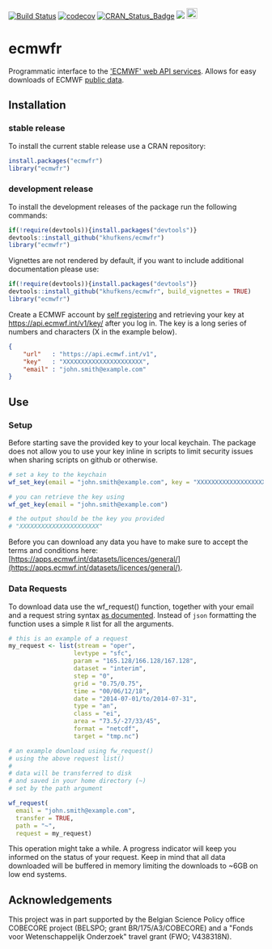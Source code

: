 [![Build Status](https://travis-ci.org/khufkens/ecmwfr.svg?branch=master)](https://travis-ci.org/khufkens/ecmwfr)
[![codecov](https://codecov.io/gh/khufkens/ecmwfr/branch/master/graph/badge.svg)](https://codecov.io/gh/khufkens/ecmwfr)
[![CRAN\_Status\_Badge](https://www.r-pkg.org/badges/version/ecmwfr)](https://cran.r-project.org/package=ecmwfr)
[![](https://cranlogs.r-pkg.org/badges/grand-total/ecmwfr)](https://cran.r-project.org/package=ecmwfr)
<a href="https://www.buymeacoffee.com/H2wlgqCLO" target="_blank"><img src="https://www.buymeacoffee.com/assets/img/custom_images/orange_img.png" alt="Buy Me A Coffee" height="21px" ></a>

# ecmwfr

Programmatic interface to the ['ECMWF' web API services](https://confluence.ecmwf.int/display/WEBAPI/ECMWF+Web+API+Home). Allows for easy downloads of ECMWF [public data](http://apps.ecmwf.int/datasets/).

## Installation

### stable release

To install the current stable release use a CRAN repository:

``` r
install.packages("ecmwfr")
library("ecmwfr")
```

### development release

To install the development releases of the package run the following
commands:

``` r
if(!require(devtools)){install.packages("devtools")}
devtools::install_github("khufkens/ecmwfr")
library("ecmwfr")
```

Vignettes are not rendered by default, if you want to include additional
documentation please use:

``` r
if(!require(devtools)){install.packages("devtools")}
devtools::install_github("khufkens/ecmwfr", build_vignettes = TRUE)
library("ecmwfr")
```

Create a ECMWF account by [self registering](https://apps.ecmwf.int/registration/) and retrieving your key at https://api.ecmwf.int/v1/key/ after you log in. The key is a long series of numbers and characters (X in the example below).

```json
{
    "url"   : "https://api.ecmwf.int/v1",
    "key"   : "XXXXXXXXXXXXXXXXXXXXXX",
    "email" : "john.smith@example.com"
}
```

## Use

### Setup

Before starting save the provided key to your local keychain. The package does not allow you to use your key inline in scripts to limit security issues when sharing scripts on github or otherwise.

```R
# set a key to the keychain
wf_set_key(email = "john.smith@example.com", key = "XXXXXXXXXXXXXXXXXXXXXX")

# you can retrieve the key using
wf_get_key(email = "john.smith@example.com")

# the output should be the key you provided
# "XXXXXXXXXXXXXXXXXXXXXX"
```

Before you can download any data you have to make sure to accept the terms and conditions here:
[https://apps.ecmwf.int/datasets/licences/general/](https://apps.ecmwf.int/datasets/licences/general/).

### Data Requests

To download data use the wf_request() function, together with your email and a request string syntax [as documented](https://confluence.ecmwf.int/display/WEBAPI/Brief+request+syntax#Briefrequestsyntax-Syntax). Instead of `json` formatting the function uses a simple `R` list for all the arguments.

```R
# this is an example of a request
my_request <- list(stream = "oper",
                  levtype = "sfc",
                  param = "165.128/166.128/167.128",
                  dataset = "interim",
                  step = "0",
                  grid = "0.75/0.75",
                  time = "00/06/12/18",
                  date = "2014-07-01/to/2014-07-31",
                  type = "an",
                  class = "ei",
                  area = "73.5/-27/33/45",
                  format = "netcdf",
                  target = "tmp.nc")

# an example download using fw_request()
# using the above request list()
# 
# data will be transferred to disk
# and saved in your home directory (~)
# set by the path argument

wf_request(
  email = "john.smith@example.com",
  transfer = TRUE,
  path = "~",
  request = my_request)

```

This operation might take a while. A progress indicator will keep you informed on the status of your request. Keep in mind that all data downloaded will be buffered in memory limiting the downloads to ~6GB on low end systems.

## Acknowledgements

This project was in part supported by the Belgian Science Policy office COBECORE project (BELSPO; grant BR/175/A3/COBECORE) and a "Fonds voor Wetenschappelijk Onderzoek" travel grant (FWO; V438318N).

